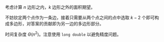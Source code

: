 考虑计算 $n$ 边形之内，$k$ 边形之外的面积期望。

不妨钦定两个点作为一条边，接着只需要从两个点之间的点中选取 $k-2$ 个即可构成多边形，对答案的贡献即为另一边的多边形部分。

时间复杂度 $\Theta(n^2)$。注意使用 `long double` 以避免精度问题。